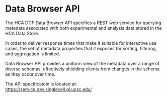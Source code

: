 # Data Browser API

The HCA DCP Data Browser API specifies a REST web service for querying metadata associated with both experimental and analysis data stored in the HCA Data Store.
 
 In order to deliver response times that make it suitable for interactive use cases, the set of metadata properties that it exposes for sorting, filtering, and aggregation is limited.
  
Data Browser API provides a uniform view of the metadata over a range of diverse schemas, effectively shielding clients from changes in the schema as they occur over time. 

The API specificatoin is located at: https://service.dev.singlecell.gi.ucsc.edu/
